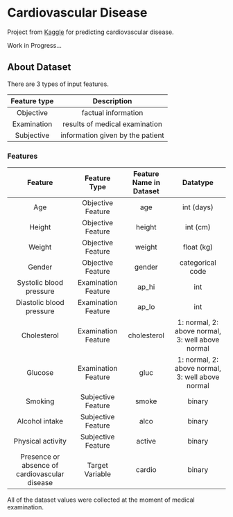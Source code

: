 # Cardiovascular Disease

Project from [Kaggle](https://www.kaggle.com/datasets/sulianova/cardiovascular-disease-dataset?resource=download) for predicting cardiovascular disease.

Work in Progress...

## About Dataset

There are 3 types of input features.

Feature type | Description |
| :---: | :---: |
Objective | factual information |
Examination | results of medical examination |
Subjective | information given by the patient |

### Features

Feature | Feature Type | Feature Name in Dataset | Datatype |
| :---: | :---: | :---: | :---: |
Age | Objective Feature | age | int (days) |
Height | Objective Feature | height | int (cm) |
Weight | Objective Feature | weight | float (kg) |
Gender | Objective Feature | gender | categorical code |
Systolic blood pressure | Examination Feature | ap_hi | int |
Diastolic blood pressure | Examination Feature | ap_lo | int |
Cholesterol | Examination Feature | cholesterol | 1: normal, 2: above normal, 3: well above normal |
Glucose | Examination Feature | gluc | 1: normal, 2: above normal, 3: well above normal |
Smoking | Subjective Feature | smoke | binary |
Alcohol intake | Subjective Feature | alco | binary |
Physical activity | Subjective Feature | active | binary |
Presence or absence of cardiovascular disease | Target Variable | cardio | binary |

All of the dataset values were collected at the moment of medical examination.
